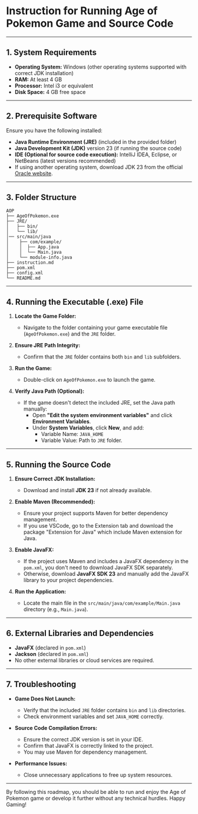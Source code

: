 # Instruction for Running Age of Pokemon Game and Source Code

---

## **1. System Requirements**
- **Operating System:** Windows (other operating systems supported with correct JDK installation)
- **RAM:** At least 4 GB
- **Processor:** Intel i3 or equivalent
- **Disk Space:** 4 GB free space

---

## **2. Prerequisite Software**
Ensure you have the following installed:
- **Java Runtime Environment (JRE)** (included in the provided folder)
- **Java Development Kit (JDK)** version 23 (if running the source code)
- **IDE (Optional for source code execution):** IntelliJ IDEA, Eclipse, or NetBeans (latest versions recommended)
- If using another operating system, download JDK 23 from the official [Oracle website](https://www.oracle.com/java/technologies/downloads/).

---

## **3. Folder Structure**
```
AOP
├── AgeOfPokemon.exe
├── JRE/
│   ├── bin/
│   └── lib/
│── src/main/java
│    ├── com/example/
│    │	├── App.java
│    │  └── Main.java
│    └── module-info.java
├── instruction.md
├── pom.xml
├── config.xml
└── README.md

```

---

## **4. Running the Executable (.exe) File**

1. **Locate the Game Folder:**
   - Navigate to the folder containing your game executable file (`AgeOfPokemon.exe`) and the `JRE` folder.

2. **Ensure JRE Path Integrity:**
   - Confirm that the `JRE` folder contains both `bin` and `lib` subfolders.

3. **Run the Game:**
   - Double-click on `AgeOfPokemon.exe` to launch the game.

4. **Verify Java Path (Optional):**
   - If the game doesn't detect the included JRE, set the Java path manually:
     - Open **"Edit the system environment variables"** and click **Environment Variables**.
     - Under **System Variables**, click **New**, and add:
       - Variable Name: `JAVA_HOME`
       - Variable Value: Path to `JRE` folder.

---

## **5. Running the Source Code**

1. **Ensure Correct JDK Installation:**
   - Download and install **JDK 23** if not already available.

2. **Enable Maven (Recommended):**
   - Ensure your project supports Maven for better dependency management.
   - If you use VSCode, go to the Extension tab and download the package "Extension for Java" which include Maven extension for Java.

3. **Enable JavaFX:**
   - If the project uses Maven and includes a JavaFX dependency in the `pom.xml`, you don't need to download JavaFX SDK separately.
   - Otherwise, download **JavaFX SDK 23** and manually add the JavaFX library to your project dependencies.

4. **Run the Application:**
   - Locate the main file in the `src/main/java/com/example/Main.java` directory (e.g., `Main.java`).

---

## **6. External Libraries and Dependencies**
- **JavaFX** (declared in `pom.xml`)
- **Jackson** (declared in `pom.xml`)
- No other external libraries or cloud services are required.

---

## **7. Troubleshooting**

- **Game Does Not Launch:**
  - Verify that the included `JRE` folder contains `bin` and `lib` directories.
  - Check environment variables and set `JAVA_HOME` correctly.

- **Source Code Compilation Errors:**
  - Ensure the correct JDK version is set in your IDE.
  - Confirm that JavaFX is correctly linked to the project.
  - You may use Maven for dependency management.

- **Performance Issues:**
  - Close unnecessary applications to free up system resources.

---

By following this roadmap, you should be able to run and enjoy the Age of Pokemon game or develop it further without any technical hurdles. Happy Gaming!

